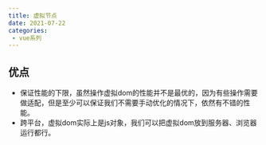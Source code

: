 ```yaml
---
title: 虚拟节点
date: 2021-07-22
categories: 
 - vue系列
---
```


## 优点
- 保证性能的下限，虽然操作虚拟dom的性能并不是最优的，因为有些操作需要做适配，但是至少可以保证我们不需要手动优化的情况下，依然有不错的性能。
- 跨平台，虚拟dom实际上是js对象，我们可以把虚拟dom放到服务器、浏览器运行都行。